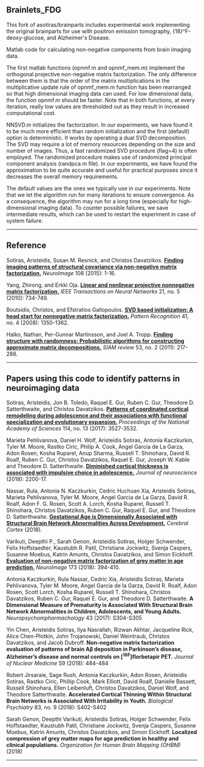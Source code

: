 ## Brainlets_FDG

This fork of asotiras/brainparts includes experimental work implementing the original brainparts for use with positron emission tomography, {18}^F-deoxy-glucose, and Alzheimer's Disease.  

Matlab code for calculating non-negative components from brain imaging data.

The first matlab functions (opnmf.m and opnmf_mem.m) implement the orthogonal projective non-negative matrix factorization. The only difference between them is that the order of the matrix multiplications in the multiplicative update rule of opnmf_mem.m function has been rearranged so that high dimensional imaging data can used. For low dimensional data, the function opnmf.m should be faster. Note that in both functions, at every iteration, really low values are thresholded out as they result in increased computational cost.

NNSVD.m initializes the factorization. In our experiments, we have found it to be much more efficient than random initialization and the first (default) option is deterministic. It works by operating a dual SVD decomposition. The SVD may require a lot of memory resources depending on the size and number of images. Thus, a fast randomized SVD procedure (flag=4) is often employed. The randomized procedure makes use of randomized principal component analysis (randpca.m file). In our experiments, we have found the approximation to be quite accurate and useful for practical purposes since it decreases the overall memory requirements.

The default values are the ones we typically use in our experiments. Note that we let the algorithm run for many iterations to ensure convergence. As a consequence, the algorithm may run for a long time (especially for high-dimensional imaging data). To counter possible failures, we save intermediate results, which can be used to restart the experiment in case of system failure.

----

## Reference

Sotiras, Aristeidis, Susan M. Resnick, and Christos Davatzikos. **[Finding imaging patterns of structural covariance via non-negative matrix factorization.](https://www.ncbi.nlm.nih.gov/pmc/articles/PMC4357179/)** *NeuroImage* 108 (2015): 1-16.

Yang, Zhirong, and Erkki Oja. **[Linear and nonlinear projective nonnegative matrix factorization.](https://ieeexplore.ieee.org/document/5438836/)** *IEEE Transactions on Neural Networks* 21, no. 5 (2010): 734-749.

Boutsidis, Christos, and Efstratios Gallopoulos. **[SVD based initialization: A head start for nonnegative matrix factorization.](https://www.sciencedirect.com/science/article/pii/S0031320307004359)** *Pattern Recognition* 41, no. 4 (2008): 1350-1362.

Halko, Nathan, Per-Gunnar Martinsson, and Joel A. Tropp. **[Finding structure with randomness: Probabilistic algorithms for constructing approximate matrix decompositions.](https://epubs.siam.org/doi/abs/10.1137/090771806)** *SIAM review* 53, no. 2 (2011): 217-288.

----

## Papers using this code to identify patterns in neuroimaging data

Sotiras, Aristeidis, Jon B. Toledo, Raquel E. Gur, Ruben C. Gur, Theodore D. Satterthwaite, and Christos Davatzikos. **[Patterns of coordinated cortical remodeling during adolescence and their associations with functional specialization and evolutionary expansion.](http://www.pnas.org/content/114/13/3527/)** *Proceedings of the National Academy of Sciences* 114, no. 13 (2017): 3527-3532.

Marieta Pehlivanova, Daniel H. Wolf, Aristeidis Sotiras, Antonia Kaczkurkin, Tyler M. Moore, Rastko Ciric, Philip A. Cook, Angel Garcia de La Garza, Adon Rosen, Kosha Ruparel, Anup Sharma, Russell T. Shinohara, David R. Roalf, Ruben C. Gur, Christos Davatzikos, Raquel E. Gur, Joseph W. Kable and Theodore D. Satterthwaite. **[Diminished cortical thickness is associated with impulsive choice in adolescence.](http://www.jneurosci.org/content/early/2018/02/12/JNEUROSCI.2200-17.2018)** *Journal of neuroscience* (2018): 2200-17.

Nassar, Rula, Antonia N. Kaczkurkin, Cedric Huchuan Xia, Aristeidis Sotiras, Marieta Pehlivanova, Tyler M. Moore, Angel Garcia de La Garza, David R. Roalf, Adon F. G. Rosen, Scott A. Lorch, Kosha Ruparel, Russell T. Shinohara, Christos Davatzikos, Ruben C. Gur, Raquel E. Gur, and Theodore D. Satterthwaite. **[Gestational Age is Dimensionally Associated with Structural Brain Network Abnormalities Across Development.](https://academic.oup.com/cercor/advance-article/doi/10.1093/cercor/bhy091/4980862)** *Cerebral Cortex* (2018).

Varikuti, Deepthi P., Sarah Genon, Aristeidis Sotiras, Holger Schwender, Felix Hoffstaedter, Kaustubh R. Patil, Christiane Jockwitz, Svenja Caspers, Susanne Moebus, Katrin Amunts, Christos Davatzikos, and Simon Eickhoff. **[Evaluation of non-negative matrix factorization of grey matter in age prediction.](https://www.sciencedirect.com/science/article/pii/S1053811918301927)** *NeuroImage* 173 (2018): 394-410.

Antonia Kaczkurkin, Rula Nassar, Cedric Xia, Aristeidis Sotiras, Marieta Pehlivanova, Tyler M. Moore, Angel Garcia de la Garza, David R. Roalf, Adon Rosen, Scott Lorch, Kosha Ruparel, Russell T. Shinohara, Christos Davatzikos, Ruben C. Gur, Raquel E. Gur, and Theodore D. Satterthwaite. **A Dimensional Measure of Prematurity is Associated With Structural Brain Network Abnormalities in Children, Adolescents, and Young Adults.** *Neuropsychompharmachology* 43 (2017): S304-S305

Yin Chen, Aristeidis Sotiras, Ilya Nasrallah, Rizwan Akhtar, Jacqueline Rick, Alice Chen-Plotkin, John Trojanowski, Daniel Weintraub, Christos Davatzikos, and Jacob Dubroff. **Non-negative matrix factorization evaluation of patterns of brain Aβ deposition in Parkinson’s disease, Alzheimer’s disease and normal controls on \[<sup>18F</sup>\]florbetapir PET.** *Journal of Nuclear Medicine* 59 (2018): 484-484

Robert Jirsaraie, Sage Rush, Antonia Kaczkurkin, Adon Rosen, Aristeidis Sotiras, Rastko Ciric, Phillip Cook, Mark Elliott, David Roalf, Danielle Bassett, Russell Shinohara, Ellen Leibenluft, Christos Davatzikos, Daniel Wolf, and Theodore Satterthwaite. **Accelerated Cortical Thinning Within Structural Brain Networks is Associated With Irritability in Youth.** *Biological Psychiatry* 83, no. 9 (2018): S402-S402

Sarah Genon, Deepthi Varikuti, Aristeidis Sotiras, Holger Schwender, Felix Hoffstaedter, Kaustubh Patil, Christiane Jockwitz, Svenja Caspers, Susanne Moebus, Katrin Amunts, Christos Davatzikos, and Simon Eickhoff. **Localized compression of grey matter maps for age prediction in healthy and clinical populations.** *Organization for Human Brain Mapping (OHBM)* (2018) 

----

